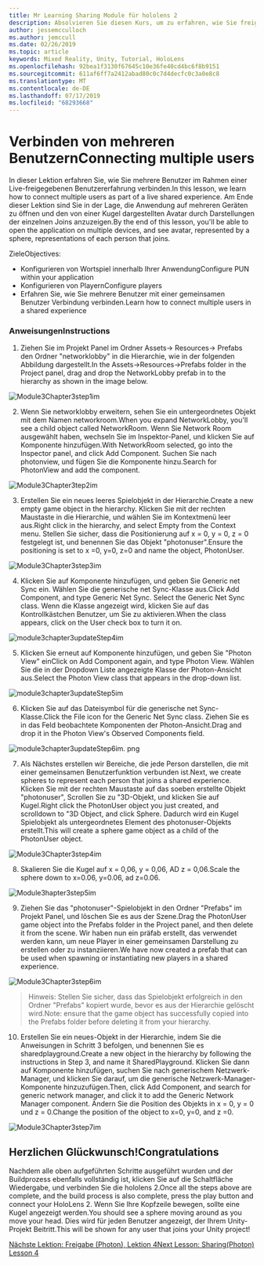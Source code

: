 ```yaml
---
title: Mr Learning Sharing Module für hololens 2
description: Absolvieren Sie diesen Kurs, um zu erfahren, wie Sie freigegebene Umgebungen mit mehreren Benutzern in einer hololens 2-Anwendung implementieren.
author: jessemcculloch
ms.author: jemccull
ms.date: 02/26/2019
ms.topic: article
keywords: Mixed Reality, Unity, Tutorial, HoloLens
ms.openlocfilehash: 92bea1f3130f67645c10e36fe40cd4bc6f8b9151
ms.sourcegitcommit: 611af6ff7a2412abad80c0c7d4decfc0c3a0e8c8
ms.translationtype: MT
ms.contentlocale: de-DE
ms.lasthandoff: 07/17/2019
ms.locfileid: "68293668"
---
```

# <a name="connecting-multiple-users"></a><span data-ttu-id="491f0-104">Verbinden von mehreren Benutzern</span><span class="sxs-lookup"><span data-stu-id="491f0-104">Connecting multiple users</span></span>

<span data-ttu-id="491f0-105">In dieser Lektion erfahren Sie, wie Sie mehrere Benutzer im Rahmen einer Live-freigegebenen Benutzererfahrung verbinden.</span><span class="sxs-lookup"><span data-stu-id="491f0-105">In this lesson, we learn how to connect multiple users as part of a live shared experience.</span></span> <span data-ttu-id="491f0-106">Am Ende dieser Lektion sind Sie in der Lage, die Anwendung auf mehreren Geräten zu öffnen und den von einer Kugel dargestellten Avatar durch Darstellungen der einzelnen Joins anzuzeigen.</span><span class="sxs-lookup"><span data-stu-id="491f0-106">By the end of this lesson, you'll be able to open the application on multiple devices, and see avatar, represented by a sphere, representations of each person that joins.</span></span> 

<span data-ttu-id="491f0-107">Ziele</span><span class="sxs-lookup"><span data-stu-id="491f0-107">Objectives:</span></span>

- <span data-ttu-id="491f0-108">Konfigurieren von Wortspiel innerhalb Ihrer Anwendung</span><span class="sxs-lookup"><span data-stu-id="491f0-108">Configure PUN within your application</span></span>
- <span data-ttu-id="491f0-109">Konfigurieren von Playern</span><span class="sxs-lookup"><span data-stu-id="491f0-109">Configure players</span></span>
- <span data-ttu-id="491f0-110">Erfahren Sie, wie Sie mehrere Benutzer mit einer gemeinsamen Benutzer Verbindung verbinden.</span><span class="sxs-lookup"><span data-stu-id="491f0-110">Learn how to connect multiple users in a shared experience</span></span>

### <a name="instructions"></a><span data-ttu-id="491f0-111">Anweisungen</span><span class="sxs-lookup"><span data-stu-id="491f0-111">Instructions</span></span>

1. <span data-ttu-id="491f0-112">Ziehen Sie im Projekt Panel im Ordner Assets-> Resources-> Prefabs den Ordner "networklobby" in die Hierarchie, wie in der folgenden Abbildung dargestellt.</span><span class="sxs-lookup"><span data-stu-id="491f0-112">In the Assets->Resources->Prefabs folder in the Project panel, drag and drop the NetworkLobby prefab in to the hierarchy as shown in the image below.</span></span>

![Module3Chapter3step1im](images/module3chapter3step1im.PNG)

2. <span data-ttu-id="491f0-114">Wenn Sie networklobby erweitern, sehen Sie ein untergeordnetes Objekt mit dem Namen networkroom.</span><span class="sxs-lookup"><span data-stu-id="491f0-114">When you expand NetworkLobby, you'll see a child object called NetworkRoom.</span></span> <span data-ttu-id="491f0-115">Wenn Sie Network Room ausgewählt haben, wechseln Sie im Inspektor-Panel, und klicken Sie auf Komponente hinzufügen.</span><span class="sxs-lookup"><span data-stu-id="491f0-115">With NetworkRoom selected, go into the Inspector panel, and click Add Component.</span></span> <span data-ttu-id="491f0-116">Suchen Sie nach photonview, und fügen Sie die Komponente hinzu.</span><span class="sxs-lookup"><span data-stu-id="491f0-116">Search for PhotonView and add the component.</span></span>

![Module3Chapter3tep2im](images/module3chapter3step2im.PNG)

3. <span data-ttu-id="491f0-118">Erstellen Sie ein neues leeres Spielobjekt in der Hierarchie.</span><span class="sxs-lookup"><span data-stu-id="491f0-118">Create a new empty game object in the hierarchy.</span></span> <span data-ttu-id="491f0-119">Klicken Sie mit der rechten Maustaste in die Hierarchie, und wählen Sie im Kontextmenü leer aus.</span><span class="sxs-lookup"><span data-stu-id="491f0-119">Right click in the hierarchy, and select Empty from the Context menu.</span></span> <span data-ttu-id="491f0-120">Stellen Sie sicher, dass die Positionierung auf x = 0, y = 0, z = 0 festgelegt ist, und benennen Sie das Objekt "photonuser".</span><span class="sxs-lookup"><span data-stu-id="491f0-120">Ensure the positioning is set to x =0, y=0, z=0 and name the object, PhotonUser.</span></span>

![Module3Chapter3step3im](images/module3chapter3step3im.PNG)

4. <span data-ttu-id="491f0-122">Klicken Sie auf Komponente hinzufügen, und geben Sie Generic net Sync ein. Wählen Sie die generische net Sync-Klasse aus.</span><span class="sxs-lookup"><span data-stu-id="491f0-122">Click Add Component, and type Generic Net Sync. Select the Generic Net Sync class.</span></span> <span data-ttu-id="491f0-123">Wenn die Klasse angezeigt wird, klicken Sie auf das Kontrollkästchen Benutzer, um Sie zu aktivieren.</span><span class="sxs-lookup"><span data-stu-id="491f0-123">When the class appears, click on the User check box to turn it on.</span></span> 

![module3chapter3updateStep4im](images/module3chapter3updateStep4im.png)

5. <span data-ttu-id="491f0-125">Klicken Sie erneut auf Komponente hinzufügen, und geben Sie "Photon View" ein</span><span class="sxs-lookup"><span data-stu-id="491f0-125">Click on Add Component again, and type Photon View.</span></span> <span data-ttu-id="491f0-126">Wählen Sie die in der Dropdown Liste angezeigte Klasse der Photon-Ansicht aus.</span><span class="sxs-lookup"><span data-stu-id="491f0-126">Select the Photon View class that appears in the drop-down list.</span></span>

![module3chapter3updateStep5im](images/module3chapter3updateStep5im.png)

6. <span data-ttu-id="491f0-128">Klicken Sie auf das Dateisymbol für die generische net Sync-Klasse.</span><span class="sxs-lookup"><span data-stu-id="491f0-128">Click the File icon for the Generic Net Sync class.</span></span> <span data-ttu-id="491f0-129">Ziehen Sie es in das Feld beobachtete Komponenten der Photon-Ansicht.</span><span class="sxs-lookup"><span data-stu-id="491f0-129">Drag and drop it in the Photon View's Observed Components field.</span></span> 

![module3chapter3updateStep6im. png](images/module3chapter3updateStep6im.png) 

7. <span data-ttu-id="491f0-131">Als Nächstes erstellen wir Bereiche, die jede Person darstellen, die mit einer gemeinsamen Benutzerfunktion verbunden ist.</span><span class="sxs-lookup"><span data-stu-id="491f0-131">Next, we create spheres to represent each person that joins a shared experience.</span></span> <span data-ttu-id="491f0-132">Klicken Sie mit der rechten Maustaste auf das soeben erstellte Objekt "photonuser", Scrollen Sie zu "3D-Objekt, und klicken Sie auf Kugel.</span><span class="sxs-lookup"><span data-stu-id="491f0-132">Right click the PhotonUser object you just created, and scrolldown to "3D Object, and click Sphere.</span></span> <span data-ttu-id="491f0-133">Dadurch wird ein Kugel Spielobjekt als untergeordnetes Element des photonuser-Objekts erstellt.</span><span class="sxs-lookup"><span data-stu-id="491f0-133">This will create a sphere game object as a child of the PhotonUser object.</span></span>

![Module3Chapter3step4im](images/module3chapter3step4im.PNG)

8. <span data-ttu-id="491f0-135">Skalieren Sie die Kugel auf x = 0,06, y = 0,06, AD z = 0,06.</span><span class="sxs-lookup"><span data-stu-id="491f0-135">Scale the sphere down to x=0.06, y=0.06, ad z=0.06.</span></span>

![Module3hapter3step5im](images/module3chapter3step5im.PNG)

9. <span data-ttu-id="491f0-137">Ziehen Sie das "photonuser"-Spielobjekt in den Ordner "Prefabs" im Projekt Panel, und löschen Sie es aus der Szene.</span><span class="sxs-lookup"><span data-stu-id="491f0-137">Drag the PhotonUser game object into the Prefabs folder in the Project panel, and then delete it from the scene.</span></span> <span data-ttu-id="491f0-138">Wir haben nun ein präfab erstellt, das verwendet werden kann, um neue Player in einer gemeinsamen Darstellung zu erstellen oder zu instanziieren.</span><span class="sxs-lookup"><span data-stu-id="491f0-138">We have now created a prefab that can be used when spawning or instantiating new players in a shared experience.</span></span>

![Module3Chapter3step6im](images/module3chapter3step6im.PNG)

> <span data-ttu-id="491f0-140">Hinweis: Stellen Sie sicher, dass das Spielobjekt erfolgreich in den Ordner "Prefabs" kopiert wurde, bevor es aus der Hierarchie gelöscht wird.</span><span class="sxs-lookup"><span data-stu-id="491f0-140">Note: ensure that the game object has successfully copied into the Prefabs folder before deleting it from your hierarchy.</span></span>

10. <span data-ttu-id="491f0-141">Erstellen Sie ein neues-Objekt in der Hierarchie, indem Sie die Anweisungen in Schritt 3 befolgen, und benennen Sie es sharedplayground.</span><span class="sxs-lookup"><span data-stu-id="491f0-141">Create a new object in the hierarchy by following the instructions in Step 3, and name it SharedPlayground.</span></span> <span data-ttu-id="491f0-142">Klicken Sie dann auf Komponente hinzufügen, suchen Sie nach generischem Netzwerk-Manager, und klicken Sie darauf, um die generische Netzwerk-Manager-Komponente hinzuzufügen.</span><span class="sxs-lookup"><span data-stu-id="491f0-142">Then, click Add Component, and search for generic network manager, and click it to add the Generic Network Manager component.</span></span> <span data-ttu-id="491f0-143">Ändern Sie die Position des Objekts in x = 0, y = 0 und z = 0.</span><span class="sxs-lookup"><span data-stu-id="491f0-143">Change the position of the object to x=0, y=0, and z =0.</span></span>

![Module3Chapter3step7im](images/module3chapter3step7im.PNG)


## <a name="congratulations"></a><span data-ttu-id="491f0-145">Herzlichen Glückwunsch!</span><span class="sxs-lookup"><span data-stu-id="491f0-145">Congratulations</span></span>

<span data-ttu-id="491f0-146">Nachdem alle oben aufgeführten Schritte ausgeführt wurden und der Buildprozess ebenfalls vollständig ist, klicken Sie auf die Schaltfläche Wiedergabe, und verbinden Sie die hololens 2.</span><span class="sxs-lookup"><span data-stu-id="491f0-146">Once all the steps above are complete, and the build process is also complete, press the play button and connect your HoloLens 2.</span></span> <span data-ttu-id="491f0-147">Wenn Sie Ihre Kopfzeile bewegen, sollte eine Kugel angezeigt werden.</span><span class="sxs-lookup"><span data-stu-id="491f0-147">You should see a sphere moving around as you move your head.</span></span> <span data-ttu-id="491f0-148">Dies wird für jeden Benutzer angezeigt, der Ihrem Unity-Projekt Beitritt.</span><span class="sxs-lookup"><span data-stu-id="491f0-148">This will be shown for any user that joins your Unity project!</span></span>

<span data-ttu-id="491f0-149">[Nächste Lektion: Freigabe (Photon), Lektion 4](mrlearning-sharing(photon)-ch4.md)</span><span class="sxs-lookup"><span data-stu-id="491f0-149">[Next Lesson: Sharing(Photon) Lesson 4](mrlearning-sharing(photon)-ch4.md)</span></span>


